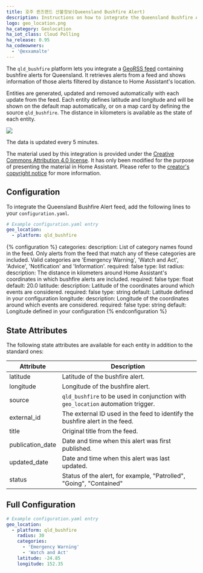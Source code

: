 ```yaml
---
title: 호주 퀸즈랜드 산불정보(Queensland Bushfire Alert)
description: Instructions on how to integrate the Queensland Bushfire Alert feed into Home Assistant.
logo: geo_location.png
ha_category: Geolocation
ha_iot_class: Cloud Polling
ha_release: 0.95
ha_codeowners:
  - '@exxamalte'
---
```


The `qld_bushfire` platform lets you integrate a 
[GeoRSS feed](https://www.ruralfire.qld.gov.au/map/Pages/default.aspx) 
containing bushfire alerts for Queensland. It retrieves alerts from a feed 
and shows information of those alerts filtered by distance to Home Assistant's 
location.

Entities are generated, updated and removed automatically with each update 
from the feed. Each entity defines latitude and longitude and will be shown 
on the default map automatically, or on a map card by defining the source 
`qld_bushfire`. The distance in kilometers is available as the state 
of each entity.

<p class='img'>
  <img src='{{site_root}}/images/screenshots/qld-bushfire-feed-map.png' />
</p>

The data is updated every 5 minutes.

<div class='note'>

The material used by this integration is provided under the [Creative Commons Attribution 4.0 license](https://creativecommons.org/licenses/by/4.0/legalcode).
It has only been modified for the purpose of presenting the material in Home Assistant.
Please refer to the [creator's copyright notice](https://www.qfes.qld.gov.au/Pages/copyright.aspx) for more information.

</div>

## Configuration

To integrate the Queensland Bushfire Alert feed, add the following lines to 
your `configuration.yaml`.

```yaml
# Example configuration.yaml entry
geo_location:
  - platform: qld_bushfire
```

{% configuration %}
categories:
  description: List of category names found in the feed. Only alerts from the feed that match any of these categories are included. Valid categories are 'Emergency Warning', 'Watch and Act', 'Advice', 'Notification' and 'Information'.
  required: false
  type: list
radius:
  description: The distance in kilometers around Home Assistant's coordinates in which bushfire alerts are included.
  required: false
  type: float
  default: 20.0
latitude:
  description: Latitude of the coordinates around which events are considered.
  required: false
  type: string
  default: Latitude defined in your configuration
longitude:
  description: Longitude of the coordinates around which events are considered.
  required: false
  type: string
  default: Longitude defined in your configuration
{% endconfiguration %}


## State Attributes

The following state attributes are available for each entity in addition to 
the standard ones:

| Attribute        | Description |
|------------------|-------------|
| latitude         | Latitude of the bushfire alert. |
| longitude        | Longitude of the bushfire alert. |
| source           | `qld_bushfire` to be used in conjunction with `geo_location` automation trigger. |
| external_id      | The external ID used in the feed to identify the bushfire alert in the feed. |
| title            | Original title from the feed. |
| publication_date | Date and time when this alert was first published. |
| updated_date     | Date and time when this alert was last updated. |
| status           | Status of the alert, for example, "Patrolled", "Going", "Contained" |

## Full Configuration

```yaml
# Example configuration.yaml entry
geo_location:
  - platform: qld_bushfire
    radius: 30
    categories:
      - 'Emergency Warning'
      - 'Watch and Act'
    latitude: -24.85
    longitude: 152.35
```
